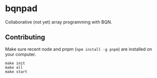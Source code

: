 # bqnpad

Collaborative (not yet) array programming with BQN.

## Contributing

Make sure recent node and pnpm (`npm install -g pnpm`) are installed on your
computer.

```
make init
make all
make start
```
